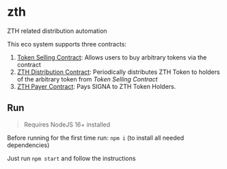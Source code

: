 # zth
ZTH related distribution automation

This eco system supports three contracts:

1. [Token Selling Contract](./commands/tokenseller/README.md): Allows users to buy arbitrary tokens via the contract
2. [ZTH Distribution Contract](./commands/zthdistributor/README.md): Periodically distributes ZTH Token to holders of the arbitrary token from _Token Selling Contract_
3. [ZTH Payer Contract](./commands/zthpayer/README.md): Pays SIGNA to ZTH Token Holders.

## Run

> Requires NodeJS 16+ installed

Before running for the first time run: `npm i` (to install all needed dependencies)

Just run `npm start` and follow the instructions
